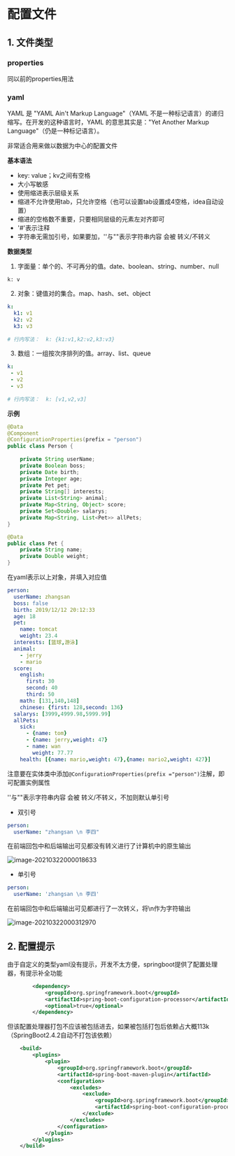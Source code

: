 # 配置文件

## 1.  文件类型

### properties

同以前的properties用法

### yaml

YAML 是 "YAML Ain't Markup Language"（YAML 不是一种标记语言）的递归缩写。在开发的这种语言时，YAML 的意思其实是："Yet Another Markup Language"（仍是一种标记语言）。 

非常适合用来做以数据为中心的配置文件

**基本语法** 

- key: value；kv之间有空格
- 大小写敏感
- 使用缩进表示层级关系
- 缩进不允许使用tab，只允许空格（也可以设置tab设置成4空格，idea自动设置）
- 缩进的空格数不重要，只要相同层级的元素左对齐即可
- '#'表示注释
- 字符串无需加引号，如果要加，''与""表示字符串内容 会被 转义/不转义

**数据类型**

1. 字面量：单个的、不可再分的值。date、boolean、string、number、null

```
k: v
```

2. 对象：键值对的集合。map、hash、set、object 

```yaml
k: 
  k1: v1
  k2: v2
  k3: v3
  
# 行内写法：  k: {k1:v1,k2:v2,k3:v3}
```

3. 数组：一组按次序排列的值。array、list、queue

```yaml
k:
 - v1
 - v2
 - v3
 
# 行内写法：  k: [v1,v2,v3]
```

**示例**

```java
@Data
@Component
@ConfigurationProperties(prefix = "person")
public class Person {
	
	private String userName;
	private Boolean boss;
	private Date birth;
	private Integer age;
	private Pet pet;
	private String[] interests;
	private List<String> animal;
	private Map<String, Object> score;
	private Set<Double> salarys;
	private Map<String, List<Pet>> allPets;
}

@Data
public class Pet {
	private String name;
	private Double weight;
}
```

在yaml表示以上对象，并填入对应值

```yaml
person:
  userName: zhangsan
  boss: false
  birth: 2019/12/12 20:12:33
  age: 18
  pet: 
    name: tomcat
    weight: 23.4
  interests: [篮球,游泳]
  animal: 
    - jerry
    - mario
  score:
    english: 
      first: 30
      second: 40
      third: 50
    math: [131,140,148]
    chinese: {first: 128,second: 136}
  salarys: [3999,4999.98,5999.99]
  allPets:
    sick:
      - {name: tom}
      - {name: jerry,weight: 47}
      - name: wan
        weight: 77.77
    health: [{name: mario,weight: 47},{name: mario2,weight: 427}]
```

注意要在实体类中添加`@ConfigurationProperties(prefix ="person")`注解，即可配置实例属性

''与""表示字符串内容 会被 转义/不转义，不加则默认单引号

- 双引号

```yaml
person:
  userName: "zhangsan \n 李四"
```

在前端回包中和后端输出可见都没有转义进行了计算机中的原生输出

![image-20210322000018633](https://gitee.com/zero049/MyNoteImages/raw/master/image-20210322000018633.png)

- 单引号

```yaml
person:
  userName: 'zhangsan \n 李四'
```

在前端回包中和后端输出可见都进行了一次转义，将\n作为字符输出

![image-20210322000312970](https://gitee.com/zero049/MyNoteImages/raw/master/image-20210322000312970.png)



## 2. 配置提示

由于自定义的类型yaml没有提示，开发不太方便，springboot提供了配置处理器，有提示补全功能

```xml
        <dependency>
            <groupId>org.springframework.boot</groupId>
            <artifactId>spring-boot-configuration-processor</artifactId>
            <optional>true</optional>
        </dependency>
```

但该配置处理器打包不应该被包括进去，如果被包括打包后依赖占大概113k（SpringBoot2.4.2自动不打包该依赖）

```xml
    <build>
        <plugins>
            <plugin>
                <groupId>org.springframework.boot</groupId>
                <artifactId>spring-boot-maven-plugin</artifactId>
                <configuration>
                    <excludes>
                        <exclude>
                            <groupId>org.springframework.boot</groupId>
                            <artifactId>spring-boot-configuration-processor</artifactId>
                        </exclude>
                    </excludes>
                </configuration>
            </plugin>
        </plugins>
    </build>
```

